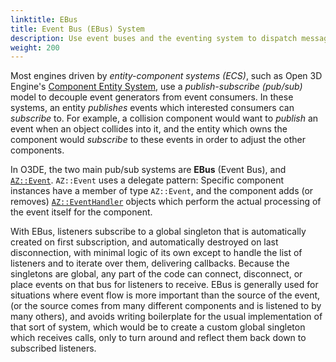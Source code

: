 ```yaml
---
linktitle: EBus
title: Event Bus (EBus) System
description: Use event buses and the eventing system to dispatch messages between systems in Open 3D Engine. 
weight: 200
---
```


Most engines driven by *entity-component systems (ECS)*, such as Open 3D Engine's [Component Entity System](../../components), use a *publish-subscribe (pub/sub)* model to decouple event generators from event consumers. In these systems, an entity *publishes* events which interested consumers can *subscribe* to. For example, a collision component would want to *publish* an event when an object collides into it, and the entity which owns the component would *subscribe* to these events in order to adjust the other components.

In O3DE, the two main pub/sub systems are **EBus** (Event Bus), and [`AZ::Event`](/docs/api/frameworks/azcore/class_a_z_1_1_event.html). `AZ::Event` uses a delegate pattern: Specific component instances have a member of type `AZ::Event`, and the component adds (or removes) [`AZ::EventHandler`](/docs/api/frameworks/azcore/class_a_z_1_1_event_handler.html) objects
which perform the actual processing of the event itself for the component.

With EBus, listeners subscribe to a global singleton that is automatically created on first subscription, and automatically destroyed on last disconnection, with minimal logic of its own except to handle the list of listeners and to iterate over them, delivering callbacks. Because the singletons are global, any part of the code can connect, disconnect, or place events on that bus for listeners to receive. EBus is generally used for situations where event flow is more important than the source of the event, (or the source comes from many different components and is listened to by many others), and avoids writing boilerplate for the usual implementation of that sort of system, which would be to create a custom global singleton which receives calls, only to turn around and reflect them back down to subscribed listeners.
